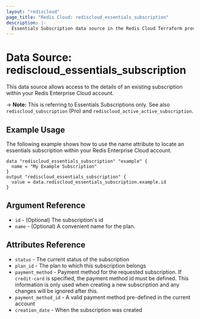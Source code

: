 ```yaml
---
layout: "rediscloud"
page_title: "Redis Cloud: rediscloud_essentials_subscription"
description: |-
  Essentials Subscription data source in the Redis Cloud Terraform provider.
---
```


# Data Source: rediscloud_essentials_subscription

This data source allows access to the details of an existing subscription within your Redis Enterprise Cloud account.

-> **Note:** This is referring to Essentials Subscriptions only. See also `rediscloud_subscription` (Pro) and `rediscloud_active_active_subscription`. 

## Example Usage

The following example shows how to use the name attribute to locate an essentials subscription within your Redis Enterprise Cloud account.

```hcl
data "rediscloud_essentials_subscription" "example" {
  name = "My Example Subscription"
}
output "rediscloud_essentials_subscription" {
  value = data.rediscloud_essentials_subscription.example.id
}
```

## Argument Reference

* `id` - (Optional) The subscription's id
* `name` - (Optional) A convenient name for the plan.

## Attributes Reference

* `status` - The current status of the subscription
* `plan_id` - The plan to which this subscription belongs
* `payment_method` - Payment method for the requested subscription. If `credit-card` is specified, the payment method id must be defined. This information is only used when creating a new subscription and any changes will be ignored after this.
* `payment_method_id` - A valid payment method pre-defined in the current account
* `creation_date` - When the subscription was created
